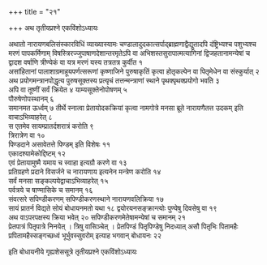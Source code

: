+++
title = "२१"

+++
अथ तृतीयप्रश्ने एकविंशोऽध्यायः

अथातो नारायणबलिसंस्कारविधिं व्याख्यास्यामः चण्डालादुदकात्सर्पाद्ब्राह्मणाद्वैद्युतादपि दंष्ट्रिभ्यश्च पशुभ्यश्च मरणं पापकर्मिणाम् विषस्त्रिरज्जुपाषाणदेशान्तरमृतेऽपि वा अभिशस्तसुरापात्मत्यागिनां द्विजहतानामन्येषां च द्वादश वर्षाणि त्रीण्येकं वा यत्र मरणं यस्य तत्रतत्र कुर्वीत १  
असांहितानां पालाशाग्रमाहूयपर्णत्सरूणां कृष्णाजिने पुरुषाकृतिं कृत्वा होतृकल्पेन वा पितृमेधेन वा संस्कुर्यात् २
अथ प्रयोगमन्त्रानपोद्धृत्य पुरुषसूक्तस्य प्रत्यृचं तत्तन्मन्त्राणां स्थाने पृथक्पृथक्प्रयोगो भवति ३  
अपि वा तूष्णीं सर्वं क्रियेत ४
याम्यसूक्तेनोपोषणम् ५  
पौरुषेणोपस्थानम् ६  
समानमत ऊर्ध्वम् ७
तीर्थे स्नात्वा प्रेतायोदकक्रियां कृत्वा नामगोत्रे मनसा ब्रूते नारायणैतत्त उदकम् इति वाचाऽभिव्याहरेत् ८  
स एतमेव सायम्प्रातर्दशरात्रं करोति ९  
त्रिरात्रेण वा १०  
पिण्डदाने असावेतत्ते पिण्डम् इति विशेषः ११  
एकादश्यामेकोद्दिष्टम् १२  
एवं प्रेतायामुष्मै यमाय च स्वाहा इत्यग्रौ करणे वा १३  
प्रतिग्रहणे प्रदाने विसर्जने च नारायणाय इत्यनेन मन्त्रेण करोति १४  
सर्वं मनसा सङ्कल्पयेद्वाचाऽभिव्याहरेत् १५  
पर्वत्रये च षाण्मासिके च समानम् १६  
संवत्सरे सपिण्डीकरणम् सपिण्डीकरणस्थाने नारायणवलिक्रिया १७  
सायं प्रातर्न विद्यते सोयं बोधायनमतो यथा १८
द्वयोरयनसङ्क्रान्त्योः पुण्येषु दिवसेषु वा १९  
अथ वाऽपरपक्षस्य क्रिया भवेत् २०
सपिण्डीकरणमेतेषामन्येषां च समानम् २१  
प्रेतपात्रं पितृपात्रे निनयेत् । त्रिषु वासिञ्चेत् । प्रेतपिण्डं पितृपिण्डेषु निदध्यात् असौ पितृभिः पितामहैः प्रपितामहैस्सङ्गच्छध्वं भूर्भुवस्सुवरोम् इत्याह भगवान् बोधायनः २२  

इति बोधायनीये गृह्यशेससूत्रे तृतीयप्रश्ने एकविंशोऽध्यायः
